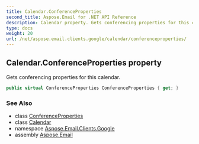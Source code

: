 ```yaml
---
title: Calendar.ConferenceProperties
second_title: Aspose.Email for .NET API Reference
description: Calendar property. Gets conferencing properties for this calendar
type: docs
weight: 20
url: /net/aspose.email.clients.google/calendar/conferenceproperties/
---
```

## Calendar.ConferenceProperties property

Gets conferencing properties for this calendar.

```csharp
public virtual ConferenceProperties ConferenceProperties { get; }
```

### See Also

* class [ConferenceProperties](../../conferenceproperties/)
* class [Calendar](../)
* namespace [Aspose.Email.Clients.Google](../../calendar/)
* assembly [Aspose.Email](../../../)


